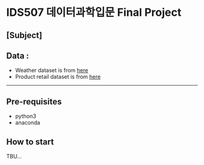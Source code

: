 # IDS507 데이터과학입문 Final Project

## [Subject] 

## Data :
 - Weather dataset is from [here](https://data.kma.go.kr/climate/RankState/selectRankStatisticsDivisionList.do?pgmNo=179)
 - Product retail dataset is from [here](https://kosis.kr/)

---
## Pre-requisites
 - python3 
 - anaconda

## How to start

TBU...